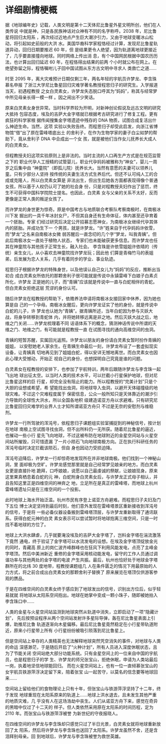 # 详细剧情梗概

据《地球编年史》记载，人类文明是第十二天体尼比鲁星外星文明所创，他们在人类传说
中就是神，只是各民族神话对众神有不同的名字称呼。2038 年，尼比鲁星将回归太阳系
，再次经过近地点产生巨大潮汐引力，又由于地球变暖冰山松动，将引起如史前般的大洪
水。美国华裔科学家程恪经过计算，发现尼比鲁星轨道异动，回归日期要推迟 60 年，但
是结果更令人绝望，因为轨道离地球更接近了，几乎要直接撞向地球。同时网络上传出消
息，有个中国网民根据中国农历历法，也计算出回归延迟 60 年，在程恪得出结果的前两
个小时就公布在网上。在绝望弥留之际，程恪嘱咐儿子回中国试图从东方古文明中寻求人
类救亡之道……

时至 2095 年，离大灾难预计日期仅剩三年，两名年轻的宇航员许梦龙、李含珠慕名申报
了浙江大学尼比鲁星回归灾难学著名教授程思归子的研究生。入学报道当天，初遇程教授
之女白灵素女，许梦龙失态脱口呼其为“妈妈”，称其与经常梦中所见母亲长得一模一样
。因之闹出不少笑话。

原来白灵素女身世异常。当时科学界较为开明，对新神创论假说及远古文明的研究大抵持
包容态度，埃及的吉萨大金字塔就已根据考古研究进行了修复工程。更有疯狂的科学家根
据传闻搜集金字塔遗迹中残存的 DNA 物质，试图合成复活出什么神迹生命。当然，这项
实验以失败告终。而程思归子却受此启发，向浙江省博物馆“借”出了原在雷峰塔底出土
的舍利子，在作为生物学家的妻子白尘如梦的帮助下，竟从舍利子 DNA 中合成出一个女
孩，就是被他们当作女儿抚养长大成人的白灵素女。

但程教授夫妇这项实验原则上是非法的。当时主流的人口再生产方式是在规范监管之下的
职业代孕人工授精的试管婴儿，职业代孕妈妈被雅称为“神女”，婴儿一周岁之后集中由
“神童院”（即孤儿院）抚养长大。当然有意愿的夫妻可以领养儿童。只有少部分人坚持
按传统的夫妻生活方式生养后代。但还不认可纯人工的合成或克隆人，所以白灵素女算是
非法出生，但出生后她各方面都表现得像个普通女孩，所以基于人权仍认可了她的社会身
份，只是对程教授夫妇作出了惩罚，终生不可获得中国科学院院士提名。也因此，白灵素
女与父亲的关系不太好，反而更像是正常人类的叛逆女孩了。

而许梦龙的身世更为惊奇。原是中国考古与地质联合考察队考察南极时，在南极冰川下发
掘出的一具千年冰封女尸，不但其自身还有生命体征，体内甚至还孕育着一个胚胎。专家
们经过研究后决定公开招募志愿神女，为南极冰女继续代孕其体内的胚胎。并成功生下一
个男孩，就是许梦龙。“许”姓来自于代孕妈妈许依雪，而“梦龙”之名来自南极冰女微
弱苏醒后一直念叨的几个字“梦龙，叫我青姨”。但此后南极冰女一直处于植物人状态，
专家们也未能破获更多信息。而许梦龙也任其在神童院与其他孩子正常生长，融入社会。
李含珠是许依雪姐姐许依晴的（传统）亲生女儿，从小喜欢去神童院找许梦龙玩；因此他
们算是青梅竹马的表姐弟，后发展为恋人关系，几乎有着同步的学业、事业轨迹。

程思归子根据许梦龙的特殊身世，以及他误认自己女儿为“妈妈”的反应，推断出当初合
成白灵素女所依托的那颗舍利子很可能就是传说中永镇雷峰下白娘子白素贞所化，许梦龙
正是她的儿子，而“青姨”应该就是传说中一直与白蛇相伴的青蛇。但白灵素女拒绝这层
荒谬的身份认可。

随后许梦龙在程教授的帮助下，依赡养法申请将南极冰女接回家中休养，因为她也算是自
己的一个孕母。南极冰女醒后，更向许梦龙证实了他的身份，就是传说中白蛇的儿子，许
梦龙也认她为“青姨”。据青姨所述，当年白蛇因为参与灭妖大战，将身孕转移到青蛇体
内，并将她转移远离是非之地。然后灭妖大战之后，地维之门关闭……许梦龙梳理着不同
话语体系下的概念，猜测神话传说中所谓的天维之门、地维之门，有可能就是程教授一直
在试图寻找的通向高维空间的虫洞。

青姨的短暂苏醒，实属回光返照。许梦龙以朋友的身份请白灵素女暂时扮作青姨的姐姐，
以安慰她老人家余生。在青姨生命最后一刻，许梦龙布设了一套虚拟现实设备，让青姨真
切地再见到了姐姐白蛇，得以安详无憾地离世。而白灵素女也因此心理大受憾动，开始正
视自己的身份，也想探明自己究竟是谁的问题。

白灵素女在程教授的安排下，也参加了宇航特训，两年后跟随许梦龙与李含珠一起飞出地
球出征太空。以当时人类的技术水平，可以拦截小行星保护地球，但对尼比鲁星这样的巨
行星，却完全没有阻止的能力。所以程教授的“完美计划”只是个大胆的设想或希望，希
望能找出虫洞，将地球导入虫洞，以避开天体碰撞级的地球灾难。不过这个灾难程度属于
保密信息，公众一般所知只是天体靠近的潮汐引力导致的全球性大洪水，所以全国各地积
级建造诺亚方舟以求避难。只有研究尼比鲁星回归灾难学的业界人士才知所谓诺亚方舟只
不过是无奈的安慰剂与维稳剂。

许梦龙一行所驾驶的浑沌号，依程思归子课题组实验室捕捉到的神秘信号，按计划在地球
南极上空试图寻找虫洞，但不出所料仍一无所获。随着尼比鲁星的逼近，也摧动一些小行
星先飞向地球，不过这被布防在地球附近的金星空间站与火星空间站所摧毁，只可惜遗漏
了一片小陨石飞向地球南极方向。正在执行科研任务的浑沌号临时决定拦截该陨石，但自
身也因动力受损迫降。

浑沌号迫降后，许梦龙一行却惊奇地发现所在并非地球南极。他们找到一个神秘山洞，里
面却极为空旷。许梦龙感觉那里就是自己经常梦见娘亲的地方。而白灵素女更是直接扑地
跪拜，口呼娘娘，说愿以自己最虔诚的祭献，让娘娘现身。原来这里果真栖息着白蛇的元
神，白蛇附身白灵素女后，与许梦龙正式母子相认，并且告知这里正是四维空间的神弃之
地，立足所在是真正的雷峰塔，而地球上杭州雷峰塔遗址只是在三维空间的一个投影。

此时地球上海水开始泛滥。杭州市民有序登上诺亚方舟避难。而程思归子夫妇及门下五位
博士决定坚持到最后时刻，他们意外发现在雷峰塔景区重新接收到浑沌号的信号，于是将
一些必备仪器设备搬到雷峰塔顶层，与许梦龙重新取得了通讯联系。获得白蛇元神的白灵
素女表示可以尝试暂时将地球抱离三维空间，只是一时找不着地球的方位了。

地球上大洪水肆虐，几乎就要淹没埃及的吉萨大金字塔了，岂料金字塔在湍流激荡下竟然
通电，终于验证了金字塔可以水流发电的设想。在埃及金字塔顶绽放金光的同时，青藏高
原上的岗仁波齐峰群峰也在狂风下利用风能发电，点亮了主峰金字塔顶。然后中美洲新近
重修的金字塔采用核动能发电，留守的工作人员通过调谐功率与其他两处的金字塔的电波
产生共振。最后，杭州也恰好处于地球金字塔群所在的北纬 30 度地带，程教授课题组几
人在条件匮乏的情况下用最原始的人力方式，将之前合成出白灵素女的那颗舍利子替换了
原来展览在塔顶仅供游客参观的赝品。

于是在四维空间的白灵素女终于感应到了地球发出的信号，识别出方位后，似乎轻易就就
将地球从太阳系空间抱出。地球在她掌中变成一颗小珠子，随即被她拍入李含珠口中……

人类的金星与火星空间站监测到地球突然从轨道中消失，立即启动了一项“隐藏计划”，
先后按预设程序从两个空间站发射许多星际导弹，轰在尼比鲁星表面上引爆，助推尼比鲁
轨道逐渐向木星偏移。最后尼比鲁星竟然稳定在小行星带轨道附近，原来小行星带上所有
小行星纷纷被吸引陨落到尼比鲁星上。

但是空间站上幸存的人类精英也无法解释地球突然凭空消失的事件，对地球与人类的命运
深感渺茫，于是随后开启了“火种计划”，所有人员进入深度休眠状态，且为了节能关闭
空间站绝大部分功能系统。只有金星空间上的一位来自中国的宇航员，也是程思归子的学
生、许梦龙的师兄张宝山，拒绝休眠，申请为人类站最后一岗，执着地坚信地球能回归。
而在火星空间站上，也有一位一直倾慕张宝山的女宇航员铁游萍浮决定留下来，陪着张宝
山一起苦守，以莫名的信念要等地球回来……

空间站上留给他们的食物理论上只有十年，但张宝山与铁游萍浮坚持了十二年，终于发现
地球重现在太阳系原来的轨道上……地球上洪水退去，且未发生其他严重的地质灾难，几
乎没有人在这场浩劫中丧生。人们从诺亚方舟下来，感觉在奇异的黑暗中仅过了十二天的
样子。但人类依然采用原在太阳系的时间历程，定为 2110 年。而张宝山与铁游萍浮被誉
为新世纪的守夜报晓人。

在四维空间的许梦龙与李含珠却只感觉只过了半日光景，白灵素女就将地球重新放回了太
阳系，然后将许梦龙与李含珠也送回了太阳系。许梦龙虽然不舍，还是含泪拜别母亲。回
到地球后，许梦龙与李含珠被誉为救世英雄。

